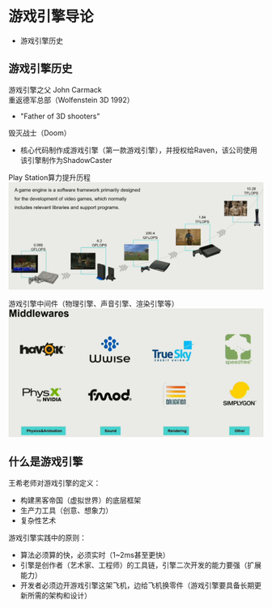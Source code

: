# 游戏引擎导论

- 游戏引擎历史

## 游戏引擎历史

游戏引擎之父 John Carmack  
重返德军总部（Wolfenstein 3D 1992）

- "Father of 3D shooters"  

毁灭战士（Doom）

- 核心代码制作成游戏引擎（第一款游戏引擎），并授权给Raven，该公司使用该引擎制作为ShadowCaster

Play Station算力提升历程
![Play Station](../Note%20Assets/Lecture1/Play%20Station.png)

游戏引擎中间件（物理引擎、声音引擎、渲染引擎等）
![Middleware](../Note%20Assets/Lecture1/Middlewares.png)

## 什么是游戏引擎

王希老师对游戏引擎的定义：

- 构建黑客帝国（虚拟世界）的底层框架
- 生产力工具（创意、想象力）
- 复杂性艺术

游戏引擎实践中的原则：

- 算法必须算的快，必须实时（1~2ms甚至更快）
- 引擎是创作者（艺术家、工程师）的工具链，引擎二次开发的能力要强（扩展能力）
- 开发者必须边开游戏引擎这架飞机，边给飞机换零件（游戏引擎要具备长期更新所需的架构和设计）
